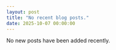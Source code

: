 ```yaml
---
layout: post
title: "No recent blog posts."
date: 2025-10-07 00:00:00
---
```

No new posts have been added recently.
